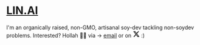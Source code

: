 # [LIN.AI](https://lin.ai)

I'm an organically raised, non-GMO, artisanal soy-dev tackling non-soydev problems. Interested? Hollah 👋🏼 via → [email](mailto:justin@lin.ai) or on <a href="https://twitter.com/justinlinw"> <img src="https://raw.githubusercontent.com/justinlinw/justinlinw/main/twitter.svg" alt="Twitter/X" width="18" height="18"></a> :)
